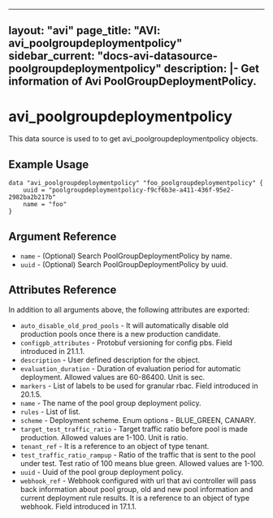 <!--
    Copyright 2021 VMware, Inc.
    SPDX-License-Identifier: Mozilla Public License 2.0
-->
---
layout: "avi"
page_title: "AVI: avi_poolgroupdeploymentpolicy"
sidebar_current: "docs-avi-datasource-poolgroupdeploymentpolicy"
description: |-
  Get information of Avi PoolGroupDeploymentPolicy.
---

# avi_poolgroupdeploymentpolicy

This data source is used to to get avi_poolgroupdeploymentpolicy objects.

## Example Usage

```hcl
data "avi_poolgroupdeploymentpolicy" "foo_poolgroupdeploymentpolicy" {
    uuid = "poolgroupdeploymentpolicy-f9cf6b3e-a411-436f-95e2-2982ba2b217b"
    name = "foo"
}
```

## Argument Reference

* `name` - (Optional) Search PoolGroupDeploymentPolicy by name.
* `uuid` - (Optional) Search PoolGroupDeploymentPolicy by uuid.

## Attributes Reference

In addition to all arguments above, the following attributes are exported:

* `auto_disable_old_prod_pools` - It will automatically disable old production pools once there is a new production candidate.
* `configpb_attributes` - Protobuf versioning for config pbs. Field introduced in 21.1.1.
* `description` - User defined description for the object.
* `evaluation_duration` - Duration of evaluation period for automatic deployment. Allowed values are 60-86400. Unit is sec.
* `markers` - List of labels to be used for granular rbac. Field introduced in 20.1.5.
* `name` - The name of the pool group deployment policy.
* `rules` - List of list.
* `scheme` - Deployment scheme. Enum options - BLUE_GREEN, CANARY.
* `target_test_traffic_ratio` - Target traffic ratio before pool is made production. Allowed values are 1-100. Unit is ratio.
* `tenant_ref` - It is a reference to an object of type tenant.
* `test_traffic_ratio_rampup` - Ratio of the traffic that is sent to the pool under test. Test ratio of 100 means blue green. Allowed values are 1-100.
* `uuid` - Uuid of the pool group deployment policy.
* `webhook_ref` - Webhook configured with url that avi controller will pass back information about pool group, old and new pool information and current deployment rule results. It is a reference to an object of type webhook. Field introduced in 17.1.1.

